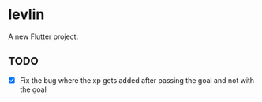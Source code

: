 # levlin

A new Flutter project.

## TODO

- [x] Fix the bug where the xp gets added after passing the goal and not with the goal
